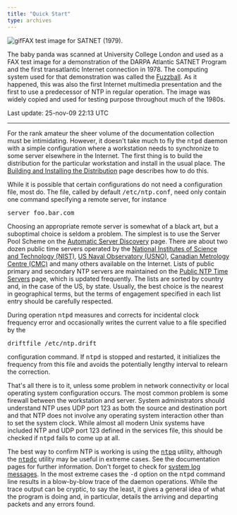 ```yaml
---
title: "Quick Start"
type: archives
---
```


![gif](/archives/pic/panda.gif)FAX test image for SATNET (1979).

The baby panda was scanned at University College London and used as a FAX test image for a demonstration of the DARPA Atlantic SATNET Program and the first transatlantic Internet connection in 1978. The computing system used for that demonstration was called the [Fuzzball](http://www.eecis.udel.edu/%7emills/database/papers/fuzz.ps). As it happened, this was also the first Internet multimedia presentation and the first to use a predecessor of NTP in regular operation. The image was widely copied and used for testing purpose throughout much of the 1980s.

Last update: 25-nov-09 22:13 UTC

* * *

For the rank amateur the sheer volume of the documentation collection must be intimidating. However, it doesn't take much to fly the <tt>ntpd</tt> daemon with a simple configuration where a workstation needs to synchronize to some server elsewhere in the Internet. The first thing is to build the distribution for the particular workstation and install in the usual place. The [Building and Installing the Distribution](/archives/4.2.6-series/build) page describes how to do this.

While it is possible that certain configurations do not need a configuration file, most do. The file, called by default <tt>/etc/ntp.conf</tt>, need only contain one command specifying a remote server, for instance

<tt>server foo.bar.com</tt>

Choosing an appropriate remote server is somewhat of a black art, but a suboptimal choice is seldom a problem. The simplest is to use the Server Pool Scheme on the [Automatic Server Discovery](/archives/4.2.6-series/manyopt) page. There are about two dozen public time servers operated by the [National Institutes of Science and Technology (NIST)](http://tf.nist.gov/tf-cgi/servers.cgi), [US Naval Observatory (USNO)](https://www.usno.navy.mil/USNO/time/ntp), [Canadian Metrology Centre (CMC)](https://nrc.canada.ca/en/certifications-evaluations-standards/canadas-official-time/network-time-protocol-ntp) and many others available on the Internet. Lists of public primary and secondary NTP servers are maintained on the [Public NTP Time Servers](http://support.ntp.org/Servers/WebHome) page, which is updated frequently. The lists are sorted by country and, in the case of the US, by state. Usually, the best choice is the nearest in geographical terms, but the terms of engagement specified in each list entry should be carefully respected.

During operation <tt>ntpd</tt> measures and corrects for incidental clock frequency error and occasionally writes the current value to a file specified by the

<tt>driftfile /etc/ntp.drift</tt>

configuration command. If <tt>ntpd</tt> is stopped and restarted, it initializes the frequency from this file and avoids the potentially lengthy interval to relearn the correction.

That's all there is to it, unless some problem in network connectivity or local operating system configuration occurs. The most common problem is some firewall between the workstation and server. System administrators should understand NTP uses UDP port 123 as both the source and destination port and that NTP does not involve any operating system interaction other than to set the system clock. While almost all modern Unix systems have included NTP and UDP port 123 defined in the services file, this should be checked if <tt>ntpd</tt> fails to come up at all.

The best way to confirm NTP is working is using the [<tt>ntpq</tt>](/archives/4.2.6-series/ntpq) utility, although the [<tt>ntpdc</tt>](/archives/4.2.6-series/ntpdc) utility may be useful in extreme cases. See the documentation pages for further information. Don't forget to check for [system log messages](/archives/4.2.6-series/msyslog). In the most extreme cases the <tt>-d</tt> option on the <tt>ntpd</tt> command line results in a blow-by-blow trace of the daemon operations. While the trace output can be cryptic, to say the least, it gives a general idea of what the program is doing and, in particular, details the arriving and departing packets and any errors found.
